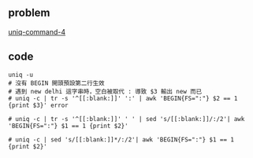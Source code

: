 ## problem
[uniq-command-4](https://www.hackerrank.com/challenges/text-processing-in-linux-the-uniq-command-4/problem)

## code
```shell
uniq -u 
# 沒有 BEGIN 開頭預設第二行生效
# 遇到 new delhi 這字串時，空白被取代 : 導致 $3 輸出 new 而已
# uniq -c | tr -s '^[[:blank:]]' ':' | awk 'BEGIN{FS=":"} $2 == 1 {print $3}' error
```
```shell
# uniq -c | tr -s '^[[:blank:]]' ' ' | sed 's/[[:blank:]]/:/2'| awk 'BEGIN{FS=":"} $1 == 1 {print $2}'
```
```shell
# uniq -c | sed 's/[[:blank:]]*/:/2'| awk 'BEGIN{FS=":"} $1 == 1 {print $2}'
```
